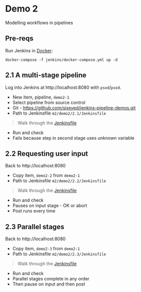 # Demo 2

Modelling workflows in pipelines

## Pre-reqs

Run Jenkins in [Docker](https://www.docker.com/products/docker-desktop):

```
docker-compose -f jenkins/docker-compose.yml up -d
```

## 2.1 A multi-stage pipeline

Log into Jenkins at http://localhost:8080 with `psod`/`psod`.

- New item, pipeline, `demo2-1`
- Select pipeline from source control
- Git - https://github.com/sixeyed/jenkins-pipeline-demos.git
- Path to Jenkinsfile `m2/demo2/2.1/Jenkinsfile`

> Walk through the [Jenkinsfile](./2.1/Jenkinsfile)

- Run and check 
- Fails because step in second stage uses unknown variable

## 2.2 Requesting user input

Back to http://localhost:8080

- Copy item, `demo2-2` from `demo2-1`
- Path to Jenkinsfile `m2/demo2/2.2/Jenkinsfile`

> Walk through the [Jenkinsfile](./2.2/Jenkinsfile)

- Run and check
- Pauses on input stage - OK or abort
- Post runs every time

## 2.3 Parallel stages

Back to http://localhost:8080

- Copy item, `demo2-3` from `demo2-1`
- Path to Jenkinsfile `m2/demo2/2.3/Jenkinsfile`

> Walk through the [Jenkinsfile](./2.3/Jenkinsfile)

- Run and check
- Parallel stages complete in any order
- Then pause on input and then post
